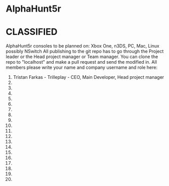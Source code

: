 # AlphaHunt5r
# CLASSIFIED
AlphaHunt5r consoles to be planned on: Xbox One, n3DS, PC, Mac, Linux possibly NSwitch
All publishing to the git repo has to go through the Project leader or the Head project manager or Team manager.
You can clone the repo to "localhost" and make a pull request and send the modified in.
All members please write your name and company username and role here:
1. Tristan Farkas - Trilleplay - CEO, Main Developer, Head project manager
2.
3.
4.
5.
6.
7.
8.
9.
10.
11.
12.
13.
14.
15.
16.
17.
18.
19.
20.
